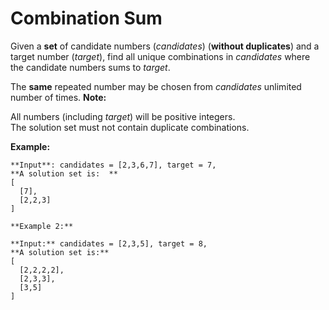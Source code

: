 # Combination Sum
 Given a **set** of candidate numbers (*candidates*) (**without duplicates**) and a target number (*target*), find all unique combinations in *candidates* where the candidate numbers sums to *target*.  

 The **same** repeated number may be chosen from *candidates* unlimited number of times.
 **Note:**

  All numbers (including *target*) will be positive integers.  
  The solution set must not contain duplicate combinations.  

**Example:**  
```
**Input**: candidates = [2,3,6,7], target = 7,  
**A solution set is:  **
[  
  [7],  
  [2,2,3]  
]  

**Example 2:**  

**Input:** candidates = [2,3,5], target = 8,  
**A solution set is:**  
[  
  [2,2,2,2],  
  [2,3,3],  
  [3,5]  
]  
```
